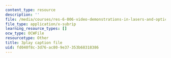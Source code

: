 ```yaml
---
content_type: resource
description: ''
file: /media/courses/res-6-006-video-demonstrations-in-lasers-and-optics-spring-2008/fd040f8c3d76ac809e37353b68318386_YNueJ1Al-CI.srt
file_type: application/x-subrip
learning_resource_types: []
ocw_type: OCWFile
resourcetype: Other
title: 3play caption file
uid: fd040f8c-3d76-ac80-9e37-353b68318386
---
```

